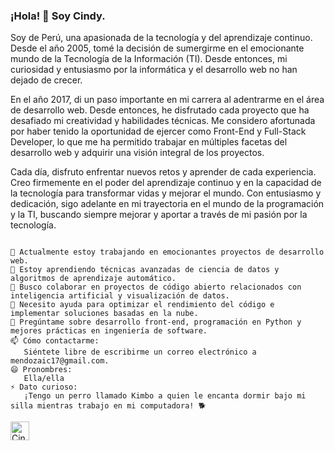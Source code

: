 ### ¡Hola! 👋 Soy Cindy.
<p>Soy de Perú, una apasionada de la tecnología y del aprendizaje continuo. Desde el año 2005, tomé la decisión de sumergirme en el emocionante mundo de la Tecnología de la Información (TI). Desde entonces, mi curiosidad y entusiasmo por la informática y el desarrollo web no han dejado de crecer.</p>
<p>En el año 2017, di un paso importante en mi carrera al adentrarme en el área de desarrollo web. Desde entonces, he disfrutado cada proyecto que ha desafiado mi creatividad y habilidades técnicas. Me considero afortunada por haber tenido la oportunidad de ejercer como Front-End y Full-Stack Developer, lo que me ha permitido trabajar en múltiples facetas del desarrollo web y adquirir una visión integral de los proyectos.</p>
<p>Cada día, disfruto enfrentar nuevos retos y aprender de cada experiencia. Creo firmemente en el poder del aprendizaje continuo y en la capacidad de la tecnología para transformar vidas y mejorar el mundo. Con entusiasmo y dedicación, sigo adelante en mi trayectoria en el mundo de la programación y la TI, buscando siempre mejorar y aportar a través de mi pasión por la tecnología.</p>

```text

🔭 Actualmente estoy trabajando en emocionantes proyectos de desarrollo web.
🌱 Estoy aprendiendo técnicas avanzadas de ciencia de datos y algoritmos de aprendizaje automático.
👯 Busco colaborar en proyectos de código abierto relacionados con inteligencia artificial y visualización de datos.
🤔 Necesito ayuda para optimizar el rendimiento del código e implementar soluciones basadas en la nube.
💬 Pregúntame sobre desarrollo front-end, programación en Python y mejores prácticas en ingeniería de software.
📫 Cómo contactarme:
   Siéntete libre de escribirme un correo electrónico a mendozaic17@gmail.com.
😄 Pronombres:
   Ella/ella
⚡ Dato curioso:
   ¡Tengo un perro llamado Kimbo a quien le encanta dormir bajo mi silla mientras trabajo en mi computadora! 🐕

```

<a href="https://www.linkedin.com/in/mendozacindy/">
 <img src="https://www.vectorlogo.zone/logos/linkedin/linkedin-icon.svg" alt="Cindy Mendoza Ibarra's LinkedIn Profile" height="30" width="30">
</a>


